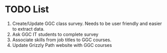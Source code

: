 # TODO List
1) Create/Update GGC class survey. Needs to be user friendly and easier to extract data.
2) Ask GGC IT students to complete survey
3) Associate skills from job titles to GGC courses.
4) Update Grizzly Path website with GGC courses
